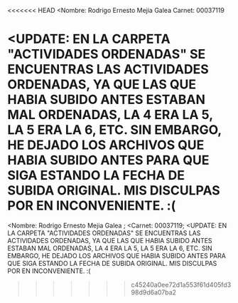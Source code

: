 <<<<<<< HEAD
<Nombre: Rodrigo Ernesto Mejia Galea 
Carnet: 00037119

<UPDATE: EN LA CARPETA "ACTIVIDADES ORDENADAS" SE ENCUENTRAS LAS ACTIVIDADES ORDENADAS, 
YA QUE LAS QUE HABIA SUBIDO ANTES ESTABAN MAL ORDENADAS, LA 4 ERA LA 5, LA 5 ERA LA 6, ETC. 
SIN EMBARGO, HE DEJADO LOS ARCHIVOS QUE HABIA SUBIDO ANTES PARA QUE SIGA ESTANDO LA FECHA DE
SUBIDA ORIGINAL. MIS DISCULPAS POR EN INCONVENIENTE. :(
=======
<Nombre: Rodrigo Ernesto Mejia Galea ;
<Carnet: 00037119; 
<UPDATE: EN LA CARPETA "ACTIVIDADES ORDENADAS" SE ENCUENTRAS LAS ACTIVIDADES ORDENADAS, YA QUE LAS QUE HABIA SUBIDO ANTES ESTABAN MAL ORDENADAS, LA 4 ERA LA 5, LA 5 ERA LA 6, ETC. SIN EMBARGO, HE DEJADO LOS ARCHIVOS QUE HABIA SUBIDO ANTES PARA QUE SIGA ESTANDO LA FECHA DE SUBIDA ORIGINAL. MIS DISCULPAS POR EN INCONVENIENTE. :(
>>>>>>> c45240a0ee72d1a553f61d405fd398d9d6a07ba2

